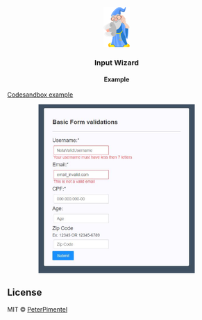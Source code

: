 <p align="center">
    <img src="../docs/assets/wizard.png" alt="React chat logo" width="60"/>
</p>
<h3 align="center" style="border-bottom: none;">Input Wizard</h3>

<h4 align="center">Example</h4>

[Codesandbox example](https://codesandbox.io/s/github/PeterPimentel/react-input-wizard/tree/master/example)

<p align="center">
  <img src="../docs/assets/example_print.JPG" alt="React chat logo" width="360"/>
</p>

## License

MIT © [PeterPimentel](https://github.com/PeterPimentel)
